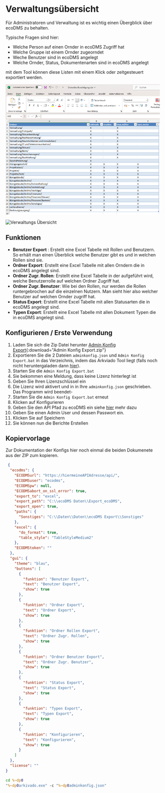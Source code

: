 # Verwaltungsübersicht


Für Administratoren und  Verwaltung ist es wichtig einen Übergblick über ecoDMS zu behalten.

Typische Fragen sind hier: 

- Welche Person auf einen Ornder in ecoDMS Zugriff hat
- Welche Gruppe ist einem Ornder zugeorndet
- Weche Benutzer sind in ecoDMS angelegt
- Welche Ornder, Status, Dokumentenarten sind in ecoDMS angelegt

mit dem Tool können diese Listen mit einem Klick oder zeitgesteuert exportiert werden. 

![Ordnerberechtigungs Export](<img/Ornder Berechtigungs Export.png>)

![Verwaltungs Übersicht](<img/Admin Oberfläche.png>)



## Funktionen

- **Benutzer Export** : Erstellt eine Excel Tabelle mit Rollen und Benutzern. So erhält man einen Überblick welche Benutzer gibt es und in welchen Rollen sind sie. 
- **Ordner Export**:  Erstellt eine Excel Tabelle mit allen Orndern die in ecoDMS angelegt sind. 
- **Ordner Zugr. Rollen**: Erstellt eine Excel Tabelle in der aufgeführt wird, welche Benutzerrolle auf welchen Ordner Zugriff hat.
- **Ordner Zugr. Benutzer**: Wie bei den Rollen, nur werden die Rollen runtergebrochen auf die einzelnen Nutzern. Man sieht hier also welcher Benutzer auf welchen Ornder zugriff hat. 
- **Status Export**: Erstellt eine Excel Tabelle mit allen Statusarten die in ecoDMS angelegt sind. 
- **Typen Export**: Erstellt eine Excel Tabelle mit allen Dokument Typen die in ecoDMS angelegt sind. 




## Konfigurieren / Erste Verwendung


1. Laden Sie sich die Zip Datei herunter [Admin Konfig Export](<static/adminkonfig/Admin Konfig Export.zip>){:download="Admin Konfig Export.zip"}
2. Exportieren Sie die 2 Dateien ```adminkonfig.json``` und ```Admin Konfig Export.bat``` in das Verzeichnis, indem das Arkviado Tool liegt (falls noch nicht heruntergaladen dann [hier](https://lizenz.arkivado.digital/lizer/download/Arkivado_Ecodms_Tools)). 
3. Starten Sie die ```Admin Konfig Export.bat```
4. Sie bekommen eine Meldung, dass keine Lizenz hinterlegt ist
5. Geben Sie Ihren Lizenzschlüssel ein
6. Die Lizenz wird aktivert und in in Ihre ```adminkonfig.json```  geschrieben. Das Programm wird beendet-
7. Starten Sie die ```Admin Konfig Export.bat``` erneut
8. Klicken auf Konfigurieren
9. Geben Sie den API Pfad zu ecoDMS ein siehe [hier](<../1. Einleitung/001voraussetzungen.md>) mehr dazu 
10. Geben Sie einen Admin User und dessen Passwort ein.
11. Klicken Sie auf Speichern
12. Sie können nun die Berichte Erstellen

## Kopiervorlage

Zur Dokumentation der Konfigs hier noch einmal die beiden Dokumenete aus der ZIP zum kopieren. 

``` json  title="adminkonfig.json"
 {
  "ecodms": {
    "ECODMSurl": "https://hiermeineAPIAdresse/api/",
    "ECODMSuser": "ecodms",
    "ECODMSpw": null,
    "ECODMSabort_on_ssl_error": true,
    "export_to": "excel",
    "export_path": "C:\\ecoDMS Daten\\Export_ecoDMS",
    "export_open": true,
    "paths": {
      "Sonstiges": "C:\\Daten\\Daten\\ecoDMS Export\\Sonstiges"
    },
    "excel": {
      "do_format": true,
      "table_style": "TableStyleMedium2"
    },
    "ECODMStoken": ""
  },
  "gui": {
    "theme": "blau",
    "buttons": [
      {
        "funktion": "Benutzer Export",
        "text": "Benutzer Export",
        "show": true
      },
      {
        "funktion": "Ordner Export",
        "text": "Ordner Export",
        "show": true
      },
      {
        "funktion": "Ordner Rollen Export",
        "text": "Ordner Zugr. Rollen",
        "show": true
      },
      {
        "funktion": "Ordner Benutzer Export",
        "text": "Ordner Zugr. Benutzer",
        "show": true
      },
      {
        "funktion": "Status Export",
        "text": "Status Export",
        "show": true
      },
      {
        "funktion": "Typen Export",
        "text": "Typen Export",
        "show": true
      },
      {
        "funktion": "Konfigurieren",
        "text": "Konfigurieren",
        "show": true
      }
    ]
  },
  "license": ""
}
```


``` bat  title="Admin Konfig Export.bat"
cd %~dp0
"%~dp0arkivado.exe" -c "%~dp0adminkonfig.json"
```